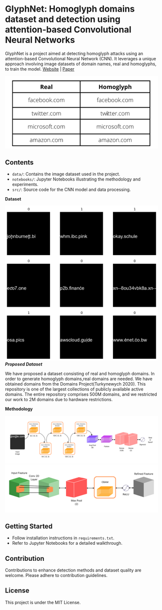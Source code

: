 
# GlyphNet: Homoglyph domains dataset and detection using attention-based Convolutional Neural Networks
GlyphNet is a project aimed at detecting homoglyph attacks using an attention-based Convolutional Neural Network (CNN). It leverages a unique approach involving image datasets of domain names, real and homoglyphs, to train the model.
[Website](https://akshat4112.github.io/Glyphnet/) | [Paper](https://akshat4112.github.io/Glyphnet/) <br>

![Real and Homoglyph domains](https://github.com/Akshat4112/Glyphnet/blob/pages/resources/real_fake_domains.png) <br>

## Contents
- `data/`: Contains the image dataset used in the project.
- `notebooks/`: Jupyter Notebooks illustrating the methodology and experiments.
- `src/`: Source code for the CNN model and data processing.

**Dataset** <br>

![Real and Homoglyph Dataset](https://github.com/Akshat4112/Glyphnet/blob/pages/resources/real-homoglyph.png) <br>
***Proposed Dataset***

We have proposed a dataset consisting of real and homoglyph domains. In order to generate homoglyph domains,real domains are needed. We have obtained domains from the Domains Project(Turkynewych 2020). This repository is one of the largest collections of publicly available active domains. The entire repository comprises 500M domains, and we restricted our work to 2M domains due to hardware restrictions.

**Methodology**<br>

![Model Architecture](https://github.com/Akshat4112/Glyphnet/blob/pages/resources/architecture.png) <br>
![Attention Layer](https://github.com/Akshat4112/Glyphnet/blob/pages/resources/attention_layer.png) <br>

## Getting Started
- Follow installation instructions in `requirements.txt`.
- Refer to Jupyter Notebooks for a detailed walkthrough.

## Contribution
Contributions to enhance detection methods and dataset quality are welcome. Please adhere to contribution guidelines.

## License
This project is under the MIT License.


